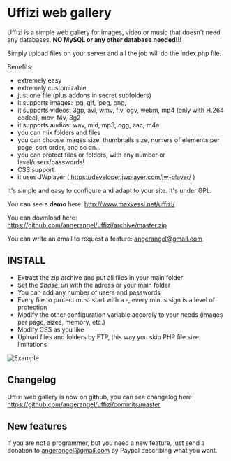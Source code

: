 Uffizi web gallery
======

Uffizi is a simple web gallery for images, video or music that doesn't need any databases. **NO MySQL or any other database needed!!!**

Simply upload files on your server and all the job will do the index.php file.

Benefits:
* extremely easy
* extremely customizable
* just one file (plus addons in secret subfolders)
* it supports images: jpg, gif, jpeg, png, 
* it supports videos: 3gp, avi, wmv, flv, ogv, webm, mp4 (only with H.264 codec), mov, f4v, 3g2
* it supports audios: wav, mid, mp3, ogg, aac, m4a
* you can mix folders and files
* you can choose images size, thumbnails size, numers of elements per page, sort order, and so on...
* you can protect files or folders, with any number or level/users/passwords!
* CSS support
* it uses JWplayer ( https://developer.jwplayer.com/jw-player/ )

It's simple and easy to configure and adapt to your site. It's under GPL.

You can see a **demo** here: http://www.maxvessi.net/uffizi/

You can download here: https://github.com/angerangel/uffizi/archive/master.zip

You can write an email to request a feature: angerangel@gmail.com

## INSTALL
* Extract the zip archive and put all files in your main folder
* Set the *$base_url* with the adress or your main folder
* You can add any number of users and passwords
* Every file to protect must start with a *-*, every minus sign is a level of protection
* Modify the other configuration variable accordly to your needs (images per page, sizes, memory, etc.)
* Modify CSS as you like
* Upload files and folders by FTP, this way you skip PHP file size limitations

![Example](http://www.maxvessi.net/pmwiki/uploads/Main/Uffizi9.jpg)

## Changelog

Uffizi web gallery is now on github, you can see changelog here: https://github.com/angerangel/uffizi/commits/master

## New features

If you are not a programmer, but you need a new feature, just send a donation to angerangel@gmail.com by Paypal describing what you want.
